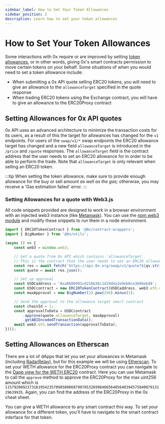 ```yaml
---
sidebar_label: How to Set Your Token Allowances
sidebar_position: 2
description: Learn how to set your token allowances
---
```



# How to Set Your Token Allowances

Some interactions with 0x require or are improved by setting [token allowances](https://tokenallowance.io/), or in other words, giving 0x's smart contracts permission to move certain tokens on your behalf. Some situations of when you would need to set a token allowance include:&#x20;

* When submitting a 0x API quote selling ERC20 tokens, you will need to give an allowance to the `allowanceTarget` specified in the quote response
* When trading ERC20 tokens using the Exchange contract, you will have to give an allowance to the ERC20Proxy contract

## Setting Allowances for 0x API quotes

0x API uses an advanced architecture to minimize the transaction costs for its users, as a result of this the target for allowances has changed for the `v1` endpoints. For users of the `swap/v1/*` swap endpoints the ERC20 allowance target has changed and a new field `allowanceTarget` is introduced in the `/price` and `/quote` responses. The `allowanceTarget` field is the contract address that the user needs to set an ERC20 allowance for in order to be able to perform the trade. Note that `allowanceTarget` is only relevant when selling an ERC20 token.

:::tip
When setting the token allowance, make sure to provide enough allowance for the buy or sell amount _as well as the gas;_ otherwise, you may receive a 'Gas estimation failed' error.
:::

### Setting Allowances for a quote with Web3.js

All code snippets provided are designed to work in a browser environment with an injected web3 instance (like [Metamask](https://metamask.io/)). You can use the [npm web3 module](https://www.npmjs.com/package/web3) and modify these snippets to run them in a node environment.

```javascript
import { ERC20TokenContract } from '@0x/contract-wrappers';
import { BigNumber } from '@0x/utils';

(async () => {
    const web3 = window.web3;

    // Get a quote from 0x API which contains `allowanceTarget`
    // This is the contract that the user needs to set an ERC20 allowance for
    const res = await fetch(`https://api.0x.org/swap/v1/quote?${qs.stringify(params)}`);
    const quote = await res.json();

    // Set up approval
    const USDCaddress = '0xa0b86991c6218b36c1d19d4a2e9eb0ce3606eb48';
    const USDCcontract = new ERC20TokenContract(USDCaddress, web3.eth.currentProvider);
    const maxApproval = new BigNumber(2).pow(256).minus(1);

    // Send the approval to the allowance target smart contract
    const chainId = 1;
    const approvalTxData = USDCcontract
        .approve(quote.allowanceTarget, maxApproval)
        .getABIEncodedTransactionData();
    await web3.eth.sendTransaction(approvalTxData);
})();
```

## Setting Allowances on Etherscan

There are a lot of dApps that let you set your allowances in Metamask (including [RadarRelay](https://app.radarrelay.com/)), but for this example we will be using [Etherscan](http://etherscan.io/). To set your WETH allowance for the ERC20Proxy contract you can navigate to the [Dapp view for the WETH ERC20](https://etherscan.io/dapp/0xc02aaa39b223fe8d0a0e5c4f27ead9083c756cc2#writeContract) contract. Here you can use Metamask to call the `approve` method to approve the ERC20Proxy for the max uint256 amount which is `115792089237316195423570985008687907853269984665640564039457584007913129639935`. Again, you can find the address of the ERC20Proxy in the 0x cheat sheet.

You can give a WETH allowance to any smart contract this way. To set your allowance for a different token, you'll have to navigate to the smart contract interface for that token.
